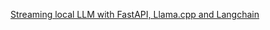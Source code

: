 [Streaming local LLM with FastAPI, Llama.cpp and Langchain](https://www.skycaiji.com/aigc/ai20353.html)
